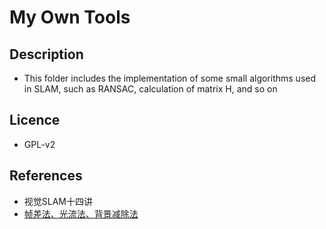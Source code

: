 # My Own Tools

## Description
* This folder includes the implementation of some small algorithms used in SLAM, such as RANSAC, calculation of matrix H, and so on

## Licence
* GPL-v2

## References
* 视觉SLAM十四讲
* [帧差法、光流法、背景减除法](blog.csdn.net/qq_22562949/article/details/46363049)